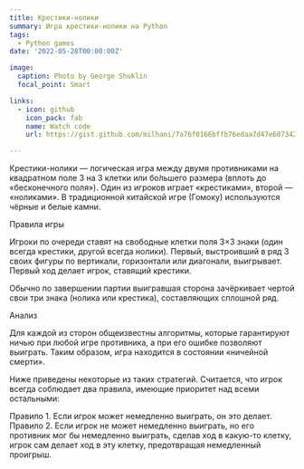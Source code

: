 ```yaml
---
title: Крестики-нолики
summary: Игра крестики-нолики на Python
tags:
  - Python games
date: '2022-05-28T00:00:00Z'

image:
  caption: Photo by George Shuklin
  focal_point: Smart

links:
  - icon: github
    icon_pack: fab
    name: Watch code
    url: https://gist.github.com/milhani/7a76f0166bffb76edaa7d47e6073426a

---
```


Крестики-нолики — логическая игра между двумя противниками на квадратном поле 3 на 3 клетки или бо́льшего размера (вплоть до «бесконечного поля»). Один из игроков играет «крестиками», второй — «ноликами». В традиционной китайской игре (Гомоку) используются чёрные и белые камни.

Правила игры

Игроки по очереди ставят на свободные клетки поля 3×3 знаки (один всегда крестики, другой всегда нолики). Первый, выстроивший в ряд 3 своих фигуры по вертикали, горизонтали или диагонали, выигрывает. Первый ход делает игрок, ставящий крестики.

Обычно по завершении партии выигравшая сторона зачёркивает чертой свои три знака (нолика или крестика), составляющих сплошной ряд.

Анализ

Для каждой из сторон общеизвестны алгоритмы, которые гарантируют ничью при любой игре противника, а при его ошибке позволяют выиграть. Таким образом, игра находится в состоянии «ничейной смерти».

Ниже приведены некоторые из таких стратегий. Считается, что игрок всегда соблюдает два правила, имеющие приоритет над всеми остальными:

Правило 1. Если игрок может немедленно выиграть, он это делает.
Правило 2. Если игрок не может немедленно выиграть, но его противник мог бы немедленно выиграть, сделав ход в какую-то клетку, игрок сам делает ход в эту клетку, предотвращая немедленный проигрыш.
